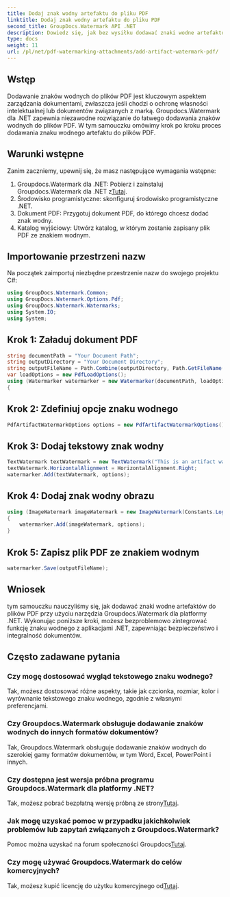 ```yaml
---
title: Dodaj znak wodny artefaktu do pliku PDF
linktitle: Dodaj znak wodny artefaktu do pliku PDF
second_title: GroupDocs.Watermark API .NET
description: Dowiedz się, jak bez wysiłku dodawać znaki wodne artefaktów do plików PDF za pomocą Groupdocs.Watermark dla .NET. Chroń swoje dokumenty z łatwością.
type: docs
weight: 11
url: /pl/net/pdf-watermarking-attachments/add-artifact-watermark-pdf/
---
```

## Wstęp
Dodawanie znaków wodnych do plików PDF jest kluczowym aspektem zarządzania dokumentami, zwłaszcza jeśli chodzi o ochronę własności intelektualnej lub dokumentów związanych z marką. Groupdocs.Watermark dla .NET zapewnia niezawodne rozwiązanie do łatwego dodawania znaków wodnych do plików PDF. W tym samouczku omówimy krok po kroku proces dodawania znaku wodnego artefaktu do plików PDF.
## Warunki wstępne
Zanim zaczniemy, upewnij się, że masz następujące wymagania wstępne:
1.  Groupdocs.Watermark dla .NET: Pobierz i zainstaluj Groupdocs.Watermark dla .NET z[Tutaj](https://releases.groupdocs.com/Watermark/net/).
2. Środowisko programistyczne: skonfiguruj środowisko programistyczne .NET.
3. Dokument PDF: Przygotuj dokument PDF, do którego chcesz dodać znak wodny.
4. Katalog wyjściowy: Utwórz katalog, w którym zostanie zapisany plik PDF ze znakiem wodnym.

## Importowanie przestrzeni nazw
Na początek zaimportuj niezbędne przestrzenie nazw do swojego projektu C#:
```csharp
using GroupDocs.Watermark.Common;
using GroupDocs.Watermark.Options.Pdf;
using GroupDocs.Watermark.Watermarks;
using System.IO;
using System;
```
## Krok 1: Załaduj dokument PDF
```csharp
string documentPath = "Your Document Path";
string outputDirectory = "Your Document Directory";
string outputFileName = Path.Combine(outputDirectory, Path.GetFileName(documentPath));
var loadOptions = new PdfLoadOptions();
using (Watermarker watermarker = new Watermarker(documentPath, loadOptions))
{
```
## Krok 2: Zdefiniuj opcje znaku wodnego
```csharp
PdfArtifactWatermarkOptions options = new PdfArtifactWatermarkOptions();
```
## Krok 3: Dodaj tekstowy znak wodny
```csharp
TextWatermark textWatermark = new TextWatermark("This is an artifact watermark", new Font("Arial", 8));
textWatermark.HorizontalAlignment = HorizontalAlignment.Right;
watermarker.Add(textWatermark, options);
```
## Krok 4: Dodaj znak wodny obrazu
```csharp
using (ImageWatermark imageWatermark = new ImageWatermark(Constants.LogoBmp))
{
    watermarker.Add(imageWatermark, options);
}
```
## Krok 5: Zapisz plik PDF ze znakiem wodnym
```csharp
watermarker.Save(outputFileName);
```

## Wniosek
tym samouczku nauczyliśmy się, jak dodawać znaki wodne artefaktów do plików PDF przy użyciu narzędzia Groupdocs.Watermark dla platformy .NET. Wykonując poniższe kroki, możesz bezproblemowo zintegrować funkcję znaku wodnego z aplikacjami .NET, zapewniając bezpieczeństwo i integralność dokumentów.
## Często zadawane pytania
### Czy mogę dostosować wygląd tekstowego znaku wodnego?
Tak, możesz dostosować różne aspekty, takie jak czcionka, rozmiar, kolor i wyrównanie tekstowego znaku wodnego, zgodnie z własnymi preferencjami.
### Czy Groupdocs.Watermark obsługuje dodawanie znaków wodnych do innych formatów dokumentów?
Tak, Groupdocs.Watermark obsługuje dodawanie znaków wodnych do szerokiej gamy formatów dokumentów, w tym Word, Excel, PowerPoint i innych.
### Czy dostępna jest wersja próbna programu Groupdocs.Watermark dla platformy .NET?
 Tak, możesz pobrać bezpłatną wersję próbną ze strony[Tutaj](https://releases.groupdocs.com/).
### Jak mogę uzyskać pomoc w przypadku jakichkolwiek problemów lub zapytań związanych z Groupdocs.Watermark?
 Pomoc można uzyskać na forum społeczności Groupdocs[Tutaj](https://forum.groupdocs.com/c/watermark/19).
### Czy mogę używać Groupdocs.Watermark do celów komercyjnych?
Tak, możesz kupić licencję do użytku komercyjnego od[Tutaj](https://purchase.groupdocs.com/buy).